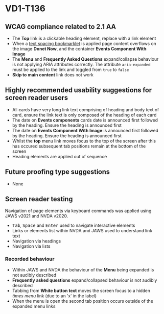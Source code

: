 # VD1-T136
## WCAG compliance related to 2.1 AA
* The **Top** link is a clickable heading element, replace with a link element
* When a [text spacing bookmarklet](https://html5accessibility.com/tests/tsbookmarklet.html) is applied page content overflows on the image **Donet Now**, and the container **Events Component With Image**
* The **Menu** and **Frequently Asked Questions** expand/collapse behaviour is not applying ARIA attributes correctly. The attribute `aria-expanded` must be applied to the link and toggled from `true` to `false`
* **Skip to main content** link does not work
## Highly recommended usability suggestions for screen reader users
* All cards have very long link text comprising of heading and body text of card, ensure the link text is only composed of the heading of each card
* The date on **Events components** cards date is announced first followed by the heading. Ensure the heading is announced first
* The date on **Events Component With Image** is announced first followed by the heading. Ensure the heading is announced first
* Whilst the **top** menu link moves focus to the top of the screen after this has occured subsequent tab positions remain at the bottom of the screen
* Heading elements are applied out of sequence
## Future proofing type suggestions
* None

## Screen reader testing
Navigation of page elements via keyboard commands was applied using JAWS v2021 and NVDA v2020.
* <kbd>Tab</kbd>, <kbd>Space</kbd> and <kbd>Enter</kbd> used to navigate interactive elements
* Links or elements list within NVDA and JAWS used to understand link text
* Navigation via headings
* Navigation via lists
### Recorded behaviour
* Within JAWS and NVDA the behaviour of the **Menu** being expanded is not audibly described
* **Frequently asked questions** expand/collapsed behaviour is not audibly described
* Tabbing from **White button text** moves the screen focus to a hidden _times menu_ link (due to an 'x' in the label)
* When the menu is open the second tab position occurs outside of the expanded menu links
